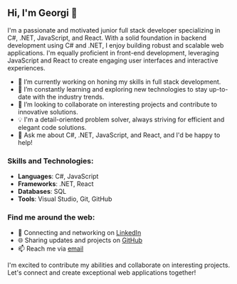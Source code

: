 ## Hi, I'm Georgi 👋

I'm a passionate and motivated junior full stack developer specializing in C#, .NET, JavaScript, and React. With a solid foundation in backend development using C# and .NET, I enjoy building robust and scalable web applications. I'm equally proficient in front-end development, leveraging JavaScript and React to create engaging user interfaces and interactive experiences.

- 🔭 I’m currently working on honing my skills in full stack development.
- 🌱 I’m constantly learning and exploring new technologies to stay up-to-date with the industry trends.
- 👯 I’m looking to collaborate on interesting projects and contribute to innovative solutions.
- 💡 I'm a detail-oriented problem solver, always striving for efficient and elegant code solutions.
- 💬 Ask me about C#, .NET, JavaScript, and React, and I'd be happy to help!

### Skills and Technologies:
- **Languages**: C#, JavaScript
- **Frameworks**: .NET, React
- **Databases**: SQL
- **Tools**: Visual Studio, Git, GitHub

### Find me around the web:
- 💼 Connecting and networking on [LinkedIn](https://www.linkedin.com/in/georgi-shipochki-46503525b/)
- 🌐 Sharing updates and projects on [GitHub](https://github.com/Shipochki)
- 📫 Reach me via [email](georgishipochki02@gmail.com)

I'm excited to contribute my abilities and collaborate on interesting projects. Let's connect and create exceptional web applications together!
